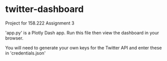 # twitter-dashboard
Project for 158.222 Assignment 3

'app.py' is a Plotly Dash app. Run this file then view the dashboard in your browser.

You will need to generate your own keys for the Twitter API and enter these in 'credentials.json'

